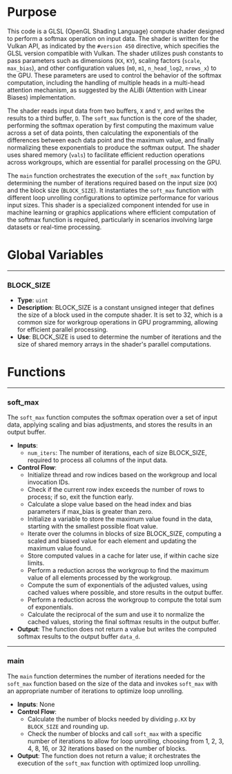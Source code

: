 # Purpose
This code is a GLSL (OpenGL Shading Language) compute shader designed to perform a softmax operation on input data. The shader is written for the Vulkan API, as indicated by the `#version 450` directive, which specifies the GLSL version compatible with Vulkan. The shader utilizes push constants to pass parameters such as dimensions (`KX`, `KY`), scaling factors (`scale`, `max_bias`), and other configuration values (`m0`, `m1`, `n_head_log2`, `nrows_x`) to the GPU. These parameters are used to control the behavior of the softmax computation, including the handling of multiple heads in a multi-head attention mechanism, as suggested by the ALiBi (Attention with Linear Biases) implementation.

The shader reads input data from two buffers, `X` and `Y`, and writes the results to a third buffer, `D`. The `soft_max` function is the core of the shader, performing the softmax operation by first computing the maximum value across a set of data points, then calculating the exponentials of the differences between each data point and the maximum value, and finally normalizing these exponentials to produce the softmax output. The shader uses shared memory (`vals`) to facilitate efficient reduction operations across workgroups, which are essential for parallel processing on the GPU.

The `main` function orchestrates the execution of the `soft_max` function by determining the number of iterations required based on the input size (`KX`) and the block size (`BLOCK_SIZE`). It instantiates the `soft_max` function with different loop unrolling configurations to optimize performance for various input sizes. This shader is a specialized component intended for use in machine learning or graphics applications where efficient computation of the softmax function is required, particularly in scenarios involving large datasets or real-time processing.
# Global Variables

---
### BLOCK\_SIZE
- **Type**: `uint`
- **Description**: BLOCK_SIZE is a constant unsigned integer that defines the size of a block used in the compute shader. It is set to 32, which is a common size for workgroup operations in GPU programming, allowing for efficient parallel processing.
- **Use**: BLOCK_SIZE is used to determine the number of iterations and the size of shared memory arrays in the shader's parallel computations.


# Functions

---
### soft\_max
The `soft_max` function computes the softmax operation over a set of input data, applying scaling and bias adjustments, and stores the results in an output buffer.
- **Inputs**:
    - `num_iters`: The number of iterations, each of size BLOCK_SIZE, required to process all columns of the input data.
- **Control Flow**:
    - Initialize thread and row indices based on the workgroup and local invocation IDs.
    - Check if the current row index exceeds the number of rows to process; if so, exit the function early.
    - Calculate a slope value based on the head index and bias parameters if max_bias is greater than zero.
    - Initialize a variable to store the maximum value found in the data, starting with the smallest possible float value.
    - Iterate over the columns in blocks of size BLOCK_SIZE, computing a scaled and biased value for each element and updating the maximum value found.
    - Store computed values in a cache for later use, if within cache size limits.
    - Perform a reduction across the workgroup to find the maximum value of all elements processed by the workgroup.
    - Compute the sum of exponentials of the adjusted values, using cached values where possible, and store results in the output buffer.
    - Perform a reduction across the workgroup to compute the total sum of exponentials.
    - Calculate the reciprocal of the sum and use it to normalize the cached values, storing the final softmax results in the output buffer.
- **Output**: The function does not return a value but writes the computed softmax results to the output buffer `data_d`.


---
### main
The `main` function determines the number of iterations needed for the `soft_max` function based on the size of the data and invokes `soft_max` with an appropriate number of iterations to optimize loop unrolling.
- **Inputs**: None
- **Control Flow**:
    - Calculate the number of blocks needed by dividing `p.KX` by `BLOCK_SIZE` and rounding up.
    - Check the number of blocks and call `soft_max` with a specific number of iterations to allow for loop unrolling, choosing from 1, 2, 3, 4, 8, 16, or 32 iterations based on the number of blocks.
- **Output**: The function does not return a value; it orchestrates the execution of the `soft_max` function with optimized loop unrolling.


